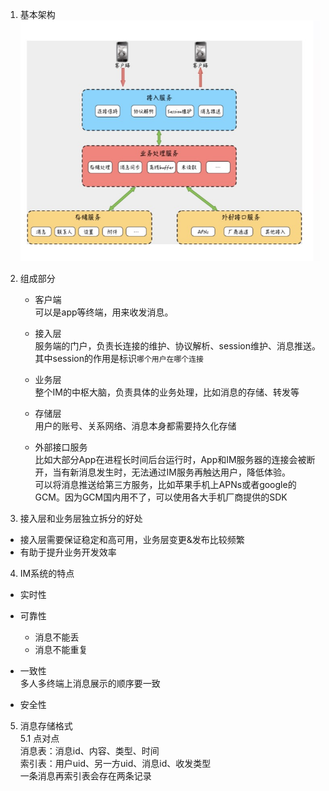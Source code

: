 1. 基本架构  
   ![基本架构](../image/即时通讯架构.jpg)

2. 组成部分
   - 客户端  
     可以是app等终端，用来收发消息。

   - 接入层  
     服务端的门户，负责长连接的维护、协议解析、session维护、消息推送。其中session的作用是标识`哪个用户在哪个连接`

   - 业务层  
     整个IM的中枢大脑，负责具体的业务处理，比如消息的存储、转发等

   - 存储层  
     用户的账号、关系网络、消息本身都需要持久化存储

   - 外部接口服务  
     比如大部分App在进程长时间后台运行时，App和IM服务器的连接会被断开，当有新消息发生时，无法通过IM服务再触达用户，降低体验。  
     可以将消息推送给第三方服务，比如苹果手机上APNs或者google的GCM。因为GCM国内用不了，可以使用各大手机厂商提供的SDK

3. 接入层和业务层独立拆分的好处
  - 接入层需要保证稳定和高可用，业务层变更&发布比较频繁
  - 有助于提升业务开发效率

4. IM系统的特点
  - 实时性

  - 可靠性
    - 消息不能丢
    - 消息不能重复

  - 一致性  
    多人多终端上消息展示的顺序要一致

  - 安全性

5. 消息存储格式  
   5.1 点对点  
   消息表：消息id、内容、类型、时间  
   索引表：用户uid、另一方uid、消息id、收发类型  
   一条消息再索引表会存在两条记录
